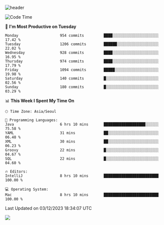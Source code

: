 ![header](https://capsule-render.vercel.app/api?type=Egg&color=timeAuto&height=300&section=header&text=PoPo&fontSize=90&animation=fadeIn)

  <!--START_SECTION:waka-->
![Code Time](http://img.shields.io/badge/Code%20Time-1%2C282%20hrs%2014%20mins-blue)

📅 **I'm Most Productive on Tuesday** 

```text
Monday                   954 commits         ████░░░░░░░░░░░░░░░░░░░░░   17.42 % 
Tuesday                  1206 commits        ██████░░░░░░░░░░░░░░░░░░░   22.02 % 
Wednesday                928 commits         ████░░░░░░░░░░░░░░░░░░░░░   16.95 % 
Thursday                 974 commits         ████░░░░░░░░░░░░░░░░░░░░░   17.79 % 
Friday                   1094 commits        █████░░░░░░░░░░░░░░░░░░░░   19.98 % 
Saturday                 140 commits         █░░░░░░░░░░░░░░░░░░░░░░░░   02.56 % 
Sunday                   180 commits         █░░░░░░░░░░░░░░░░░░░░░░░░   03.29 % 
```


📊 **This Week I Spent My Time On** 

```text
🕑︎ Time Zone: Asia/Seoul

💬 Programming Languages: 
Java                     6 hrs 10 mins       ███████████████████░░░░░░   75.58 % 
YAML                     31 mins             ██░░░░░░░░░░░░░░░░░░░░░░░   06.48 % 
XML                      30 mins             ██░░░░░░░░░░░░░░░░░░░░░░░   06.23 % 
Groovy                   22 mins             █░░░░░░░░░░░░░░░░░░░░░░░░   04.67 % 
SQL                      22 mins             █░░░░░░░░░░░░░░░░░░░░░░░░   04.60 % 

🔥 Editors: 
IntelliJ                 8 hrs 10 mins       █████████████████████████   100.00 % 

💻 Operating System: 
Mac                      8 hrs 10 mins       █████████████████████████   100.00 % 
```


 Last Updated on 03/12/2023 18:34:07 UTC
<!--END_SECTION:waka-->



<img src="https://capsule-render.vercel.app/api?type=Egg&color=timeAuto&height=300&section=footer&text=PoPo&fontSize=90&animation=fadeIn&reversal=true" />
